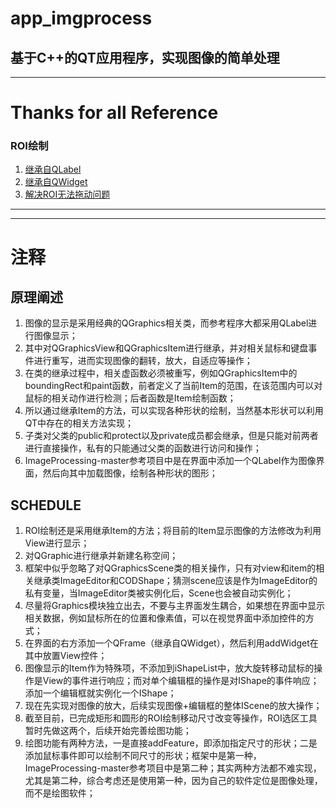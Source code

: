 # **app_imgprocess**
基于C++的QT应用程序，实现图像的简单处理
---
---
# Thanks for all Reference
### ROI绘制
1. [继承自QLabel](https://blog.csdn.net/qq_36131739/article/details/104855098)   
2. [继承自QWidget](https://blog.csdn.net/qq_40732350/article/details/103538593)
3. [解决ROI无法拖动问题](https://blog.csdn.net/it_xiangqiang/article/details/111059682)
---
---
# 注释
## **原理阐述**
1. 图像的显示是采用经典的QGraphics相关类，而参考程序大都采用QLabel进行图像显示；
2. 其中对QGraphicsView和QGraphicsItem进行继承，并对相关鼠标和键盘事件进行重写，进而实现图像的翻转，放大，自适应等操作；
3. 在类的继承过程中，相关虚函数必须被重写，例如QGraphicsItem中的boundingRect和paint函数，前者定义了当前Item的范围，在该范围内可以对鼠标的相关动作进行检测；后者函数是Item绘制函数；
4. 所以通过继承Item的方法，可以实现各种形状的绘制，当然基本形状可以利用QT中存在的相关方法实现；
5. 子类对父类的public和protect以及private成员都会继承，但是只能对前两者进行直接操作，私有的只能通过父类的函数进行访问和操作；
6. ImageProcessing-master参考项目中是在界面中添加一个QLabel作为图像界面，然后向其中加载图像，绘制各种形状的图形；
## **SCHEDULE**
1. ROI绘制还是采用继承Item的方法；将目前的Item显示图像的方法修改为利用View进行显示；
2. 对QGraphic进行继承并新建名称空间；
3. 框架中似乎忽略了对QGraphicsScene类的相关操作，只有对view和item的相关继承类ImageEditor和CODShape；猜测scene应该是作为ImageEditor的私有变量，当ImageEditor类被实例化后，Scene也会被自动实例化；
4. 尽量将Graphics模块独立出去，不要与主界面发生耦合，如果想在界面中显示相关数据，例如鼠标所在的位置和像素值，可以在视觉界面中添加控件的方式；
5. 在界面的右方添加一个QFrame（继承自QWidget），然后利用addWidget在其中放置View控件；
6. 图像显示的Item作为特殊项，不添加到iShapeList中，放大旋转移动鼠标的操作是View的事件进行响应；而对单个编辑框的操作是对IShape的事件响应；添加一个编辑框就实例化一个IShape；
7. 现在先实现对图像的放大，后续实现图像+编辑框的整体IScene的放大操作；
8. 截至目前，已完成矩形和圆形的ROI绘制移动尺寸改变等操作，ROI选区工具暂时先做这两个，后续开始完善绘图功能；
9. 绘图功能有两种方法，一是直接addFeature，即添加指定尺寸的形状；二是添加鼠标事件即可以绘制不同尺寸的形状；框架中是第一种，ImageProcessing-master参考项目中是第二种；其实两种方法都不难实现，尤其是第二种，综合考虑还是使用第一种，因为自己的软件定位是图像处理，而不是绘图软件；